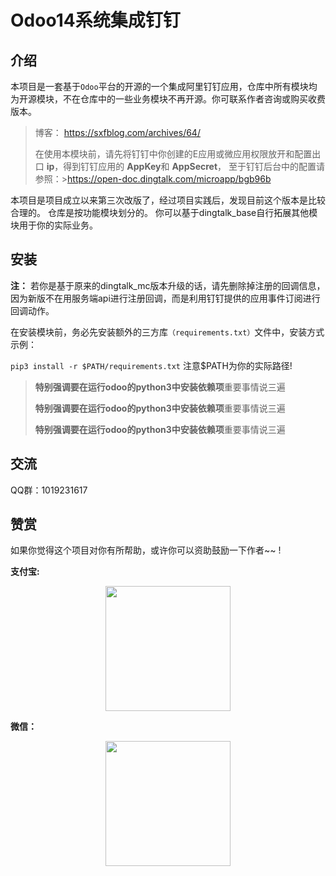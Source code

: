 # Odoo14系统集成钉钉

## 介绍
本项目是一套基于`Odoo`平台的开源的一个集成阿里钉钉应用，仓库中所有模块均为开源模块，不在仓库中的一些业务模块不再开源。你可联系作者咨询或购买收费版本。

> 博客： https://sxfblog.com/archives/64/
>
> 在使用本模块前，请先将钉钉中你创建的E应用或微应用权限放开和配置出口 **ip**，得到钉钉应用的 **AppKey**和 **AppSecret**， 至于钉钉后台中的配置请参照：>https://open-doc.dingtalk.com/microapp/bgb96b 

本项目是项目成立以来第三次改版了，经过项目实践后，发现目前这个版本是比较合理的。 仓库是按功能模块划分的。 你可以基于dingtalk_base自行拓展其他模块用于你的实际业务。

## 安装

**注：** 若你是基于原来的dingtalk_mc版本升级的话，请先删除掉注册的回调信息，因为新版不在用服务端api进行注册回调，而是利用钉钉提供的应用事件订阅进行回调动作。

在安装模块前，务必先安装额外的三方库`（requirements.txt）`文件中，安装方式示例：

 `pip3 install -r $PATH/requirements.txt`  注意$PATH为你的实际路径!


> **特别强调要在运行odoo的python3中安装依赖项**重要事情说三遍
>
> **特别强调要在运行odoo的python3中安装依赖项**重要事情说三遍
>
> **特别强调要在运行odoo的python3中安装依赖项**重要事情说三遍

## 交流

QQ群：1019231617

## 赞赏

如果你觉得这个项目对你有所帮助，或许你可以资助鼓励一下作者~~ !

**支付宝:**

<p align="center"><img src="https://sxfblog.com/usr/uploads/2020/12/2096443375.jpeg" alt="" style="max-width:50%;" width="200">
</p>

**微信：**

<p align="center">
  <img src="https://sxfblog.com/usr/uploads/2020/12/358378720.jpeg" alt="" style="max-width:50%;" width="200">
</p>

